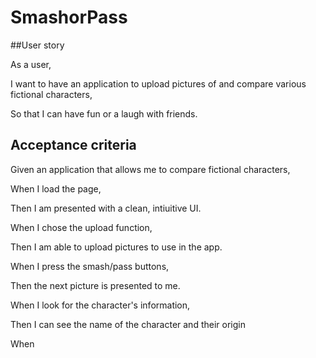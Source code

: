 # SmashorPass

##User story

As a user,

I want to have an application to upload pictures of and compare various fictional characters,

So that I can have fun or a laugh with friends.

## Acceptance criteria

Given an application that allows me to compare fictional characters,

When I load the page,

Then I am presented with a clean, intiuitive UI.

When I chose the upload function,

Then I am able to upload pictures to use in the app.

When I press the smash/pass buttons,

Then the next picture is presented to me.

When I look for the character's information,

Then I can see the name of the character and their origin

When  